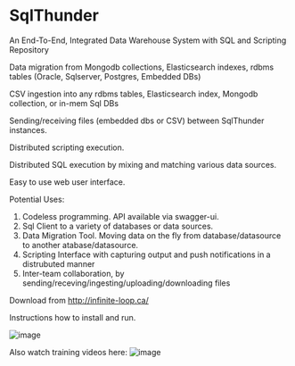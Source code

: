 # SqlThunder

An End-To-End, Integrated Data Warehouse System with SQL and Scripting Repository 


Data migration from Mongodb collections, Elasticsearch indexes, rdbms tables (Oracle, Sqlserver, Postgres, Embedded DBs)

CSV ingestion into any rdbms tables, Elasticsearch index, Mongodb collection, or in-mem Sql DBs

Sending/receiving files (embedded dbs or CSV) between SqlThunder instances.

Distributed scripting execution.

Distributed SQL execution by mixing and matching various data sources.

Easy to use web user interface.

Potential Uses: 
1) Codeless programming. API available via swagger-ui. 
2) Sql Client to a variety of databases or data sources.
3) Data Migration Tool. Moving data on the fly from database/datasource to another atabase/datasource.
4) Scripting Interface with capturing output and push notifications in a distrubuted manner
5) Inter-team collaboration, by sending/receving/ingesting/uploading/downloading files


Download from http://infinite-loop.ca/

Instructions how to install and run.

![image](https://user-images.githubusercontent.com/80181538/227396130-3b945f80-5f61-4af2-9baa-590bf37e5ad1.png)



Also watch training videos here:
![image](https://user-images.githubusercontent.com/80181538/227396305-76d3d5ff-febe-4ebc-a040-d59c729c9e54.png)


